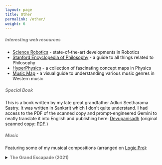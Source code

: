 ```yaml
---
layout: page
title: Other
permalink: /other/
weight: 6
---
```


##### <span style="color:Gray">**Interesting web resources**</span>

- [Science Robotics](https://www.science.org/journal/scirobotics) - state-of-the-art developments in Robotics
- [Stanford Encyclopedia of Philosophy](https://plato.stanford.edu/contents.html) - a guide to all things related to Philosophy
- [HyperPhysics](http://hyperphysics.phy-astr.gsu.edu/hbase/hframe.html) - a collection of fascinating concept maps in Physics
- [Music Map](https://musicmap.info/#) - a visual guide to understanding various music genres in Western music
<!-- - [Sangeethapriya](https://www.sangeethapriya.org/) - the biggest collection of Carnatic concert recordings, almost spanning a century -->

##### <span style="color:Gray">**Special Book**</span>
This is a book written by my late great grandfather Adluri Seetharama Sastry. It was written in Sanksrit
which I don't quite understand. I had access to the PDF of the scanned copy and prompt-engineered Gemini to neatly translate 
it into English and publishing here: <a href="/pages/books/devyupanishadh.html">Devupanisadh</a> (original scanned copy: <a href="https://drive.google.com/file/d/1sf71h1GcXA5SW3fkMPn0bKJcC1ZgNBVR/view?usp=sharing"> PDF </a>)

##### <span style="color:Gray">**Music**</span> 
Featuring some of my musical compositions (arranged on [Logic Pro](https://www.apple.com/logic-pro/)):

<details>
    <summary style="font-size: 1em; font-weight: bold;"> <span style="color:Gray">The Grand Escapade (2021)</span></summary>
The Grand Escapade is a soundtrack for short and imaginary conceptual series depicting the futuristic journey of humans inhabiting a different planet, an attempt to capturing the essence of human emotions on this audacious adventure from love to hate, universal brotherhood to tribe parochialism, betrayal to sacrifice, a struggle like never before but also finally the triumph of making it onto the other side.

    <br>
    <iframe width="100%" height="450" scrolling="no" frameborder="no" allow="autoplay" src="https://w.soundcloud.com/player/?url=https%3A//api.soundcloud.com/playlists/1748143059%3Fsecret_token%3Ds-4RJtqDj3qe2&color=%23ff5500&auto_play=false&hide_related=false&show_comments=true&show_user=true&show_reposts=false&show_teaser=true"></iframe><div style="font-size: 10px; color: #cccccc;line-break: anywhere;word-break: normal;overflow: hidden;white-space: nowrap;text-overflow: ellipsis; font-family: Interstate,Lucida Grande,Lucida Sans Unicode,Lucida Sans,Garuda,Verdana,Tahoma,sans-serif;font-weight: 100;"><a href="https://soundcloud.com/user-378876180" title="Karthikeya Parunandi" target="_blank" style="color: #cccccc; text-decoration: none;">Karthikeya Parunandi</a> · <a href="https://soundcloud.com/user-378876180/sets/the-grand-escapade/s-4RJtqDj3qe2" title="The Grand Escapade" target="_blank" style="color: #cccccc; text-decoration: none;">The Grand Escapade</a></div>
</details>

<!-- ##### <span style="color:Gray">**Interesting personal blogs/websites**</span>

- [Melting Asphalt](https://meltingasphalt.com/about/)
- [Paul Graham](https://www.paulgraham.com/)
- [Patrick Colllison](https://patrickcollison.com/)
- [Sam Altman](https://blog.samaltman.com/)
- [Naval Ravikant](https://nav.al/) -->


<!-- ##### <span style="color:Gray">**Important theories/Mental models**</span>
- Economics: 
    * [Efficient Market Hypothesis](https://www.investopedia.com/terms/e/efficientmarkethypothesis.asp) on why consistently beating the stock market is not possible
    * [Prospect Theory](https://www.investopedia.com/terms/p/prospecttheory.asp#:~:text=The%20prospect%20theory%20says%20that,as%20the%20loss%2Daversion%20theory.) on our asymmetric perception of losses v/s profits
- Physics:
    * [Theory of Relativity (Special and General)](https://en.wikipedia.org/wiki/Theory_of_relativity) for our best understanding of space, time, and gravity so far
- Psychology:
    * [Big five personality traits](https://en.wikipedia.org/wiki/Big_Five_personality_traits) for the widely-used theory to describe and study human personalities -->